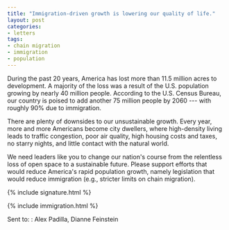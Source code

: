 ```yaml
---
title: "Immigration-driven growth is lowering our quality of life."
layout: post
categories:
- letters
tags:
- chain migration
- immigration
- population
---
```


During the past 20 years, America has lost more than 11.5 million acres to development. A majority of the loss was a result of the U.S. population growing by nearly 40 million people. According to the U.S. Census Bureau, our country is poised to add another 75 million people by 2060 --- with roughly 90% due to immigration.

There are plenty of downsides to our unsustainable growth. Every year, more and more Americans become city dwellers, where high-density living leads to traffic congestion, poor air quality, high housing costs and taxes, no starry nights, and little contact with the natural world.

We need leaders like you to change our nation's course from the relentless loss of open space to a sustainable future. Please support efforts that would reduce America's rapid population growth, namely legislation that would reduce immigration (e.g., stricter limits on chain migration).

{% include signature.html %}

{% include immigration.html %}

Sent to:
: Alex Padilla, Dianne Feinstein
